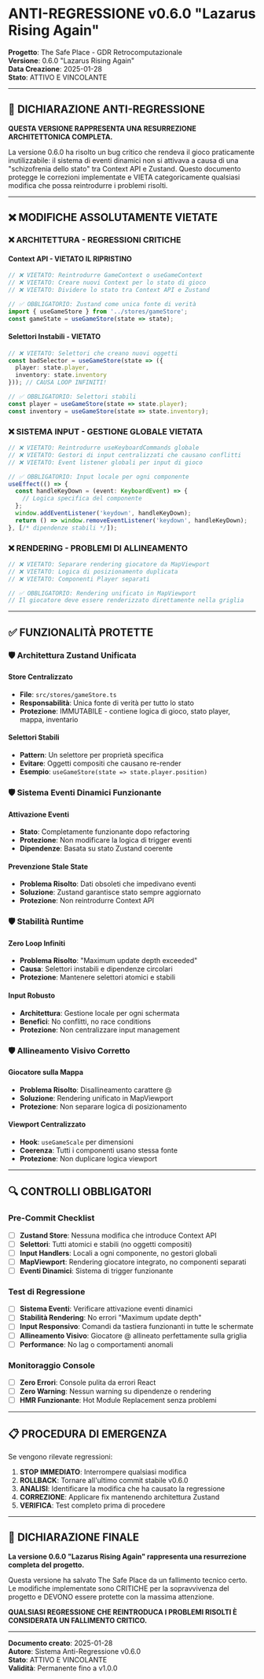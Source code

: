 # ANTI-REGRESSIONE v0.6.0 "Lazarus Rising Again"

**Progetto**: The Safe Place - GDR Retrocomputazionale  
**Versione**: 0.6.0 "Lazarus Rising Again"  
**Data Creazione**: 2025-01-28  
**Stato**: ATTIVO E VINCOLANTE  

---

## 🚨 DICHIARAZIONE ANTI-REGRESSIONE

**QUESTA VERSIONE RAPPRESENTA UNA RESURREZIONE ARCHITETTONICA COMPLETA.**

La versione 0.6.0 ha risolto un bug critico che rendeva il gioco praticamente inutilizzabile: il sistema di eventi dinamici non si attivava a causa di una "schizofrenia dello stato" tra Context API e Zustand. Questo documento protegge le correzioni implementate e VIETA categoricamente qualsiasi modifica che possa reintrodurre i problemi risolti.

---

## ❌ MODIFICHE ASSOLUTAMENTE VIETATE

### **❌ ARCHITETTURA - REGRESSIONI CRITICHE**

#### **Context API - VIETATO IL RIPRISTINO**
```typescript
// ❌ VIETATO: Reintrodurre GameContext o useGameContext
// ❌ VIETATO: Creare nuovi Context per lo stato di gioco
// ❌ VIETATO: Dividere lo stato tra Context API e Zustand

// ✅ OBBLIGATORIO: Zustand come unica fonte di verità
import { useGameStore } from '../stores/gameStore';
const gameState = useGameStore(state => state);
```

#### **Selettori Instabili - VIETATO**
```typescript
// ❌ VIETATO: Selettori che creano nuovi oggetti
const badSelector = useGameStore(state => ({ 
  player: state.player,
  inventory: state.inventory 
})); // CAUSA LOOP INFINITI!

// ✅ OBBLIGATORIO: Selettori stabili
const player = useGameStore(state => state.player);
const inventory = useGameStore(state => state.inventory);
```

### **❌ SISTEMA INPUT - GESTIONE GLOBALE VIETATA**

```typescript
// ❌ VIETATO: Reintrodurre useKeyboardCommands globale
// ❌ VIETATO: Gestori di input centralizzati che causano conflitti
// ❌ VIETATO: Event listener globali per input di gioco

// ✅ OBBLIGATORIO: Input locale per ogni componente
useEffect(() => {
  const handleKeyDown = (event: KeyboardEvent) => {
    // Logica specifica del componente
  };
  window.addEventListener('keydown', handleKeyDown);
  return () => window.removeEventListener('keydown', handleKeyDown);
}, [/* dipendenze stabili */]);
```

### **❌ RENDERING - PROBLEMI DI ALLINEAMENTO**

```typescript
// ❌ VIETATO: Separare rendering giocatore da MapViewport
// ❌ VIETATO: Logica di posizionamento duplicata
// ❌ VIETATO: Componenti Player separati

// ✅ OBBLIGATORIO: Rendering unificato in MapViewport
// Il giocatore deve essere renderizzato direttamente nella griglia
```

---

## ✅ FUNZIONALITÀ PROTETTE

### **🛡️ Architettura Zustand Unificata**

#### **Store Centralizzato**
- **File**: `src/stores/gameStore.ts`
- **Responsabilità**: Unica fonte di verità per tutto lo stato
- **Protezione**: IMMUTABILE - contiene logica di gioco, stato player, mappa, inventario

#### **Selettori Stabili**
- **Pattern**: Un selettore per proprietà specifica
- **Evitare**: Oggetti compositi che causano re-render
- **Esempio**: `useGameStore(state => state.player.position)`

### **🛡️ Sistema Eventi Dinamici Funzionante**

#### **Attivazione Eventi**
- **Stato**: Completamente funzionante dopo refactoring
- **Protezione**: Non modificare la logica di trigger eventi
- **Dipendenze**: Basata su stato Zustand coerente

#### **Prevenzione Stale State**
- **Problema Risolto**: Dati obsoleti che impedivano eventi
- **Soluzione**: Zustand garantisce stato sempre aggiornato
- **Protezione**: Non reintrodurre Context API

### **🛡️ Stabilità Runtime**

#### **Zero Loop Infiniti**
- **Problema Risolto**: "Maximum update depth exceeded"
- **Causa**: Selettori instabili e dipendenze circolari
- **Protezione**: Mantenere selettori atomici e stabili

#### **Input Robusto**
- **Architettura**: Gestione locale per ogni schermata
- **Benefici**: No conflitti, no race conditions
- **Protezione**: Non centralizzare input management

### **🛡️ Allineamento Visivo Corretto**

#### **Giocatore sulla Mappa**
- **Problema Risolto**: Disallineamento carattere @
- **Soluzione**: Rendering unificato in MapViewport
- **Protezione**: Non separare logica di posizionamento

#### **Viewport Centralizzato**
- **Hook**: `useGameScale` per dimensioni
- **Coerenza**: Tutti i componenti usano stessa fonte
- **Protezione**: Non duplicare logica viewport

---

## 🔍 CONTROLLI OBBLIGATORI

### **Pre-Commit Checklist**
- [ ] **Zustand Store**: Nessuna modifica che introduce Context API
- [ ] **Selettori**: Tutti atomici e stabili (no oggetti compositi)
- [ ] **Input Handlers**: Locali a ogni componente, no gestori globali
- [ ] **MapViewport**: Rendering giocatore integrato, no componenti separati
- [ ] **Eventi Dinamici**: Sistema di trigger funzionante

### **Test di Regressione**
- [ ] **Sistema Eventi**: Verificare attivazione eventi dinamici
- [ ] **Stabilità Rendering**: No errori "Maximum update depth"
- [ ] **Input Responsivo**: Comandi da tastiera funzionanti in tutte le schermate
- [ ] **Allineamento Visivo**: Giocatore @ allineato perfettamente sulla griglia
- [ ] **Performance**: No lag o comportamenti anomali

### **Monitoraggio Console**
- [ ] **Zero Errori**: Console pulita da errori React
- [ ] **Zero Warning**: Nessun warning su dipendenze o rendering
- [ ] **HMR Funzionante**: Hot Module Replacement senza problemi

---

## 📋 PROCEDURA DI EMERGENZA

Se vengono rilevate regressioni:

1. **STOP IMMEDIATO**: Interrompere qualsiasi modifica
2. **ROLLBACK**: Tornare all'ultimo commit stabile v0.6.0
3. **ANALISI**: Identificare la modifica che ha causato la regressione
4. **CORREZIONE**: Applicare fix mantenendo architettura Zustand
5. **VERIFICA**: Test completo prima di procedere

---

## 🔐 DICHIARAZIONE FINALE

**La versione 0.6.0 "Lazarus Rising Again" rappresenta una resurrezione completa del progetto.**

Questa versione ha salvato The Safe Place da un fallimento tecnico certo. Le modifiche implementate sono CRITICHE per la sopravvivenza del progetto e DEVONO essere protette con la massima attenzione.

**QUALSIASI REGRESSIONE CHE REINTRODUCA I PROBLEMI RISOLTI È CONSIDERATA UN FALLIMENTO CRITICO.**

---

**Documento creato**: 2025-01-28  
**Autore**: Sistema Anti-Regressione v0.6.0  
**Stato**: ATTIVO E VINCOLANTE  
**Validità**: Permanente fino a v1.0.0
